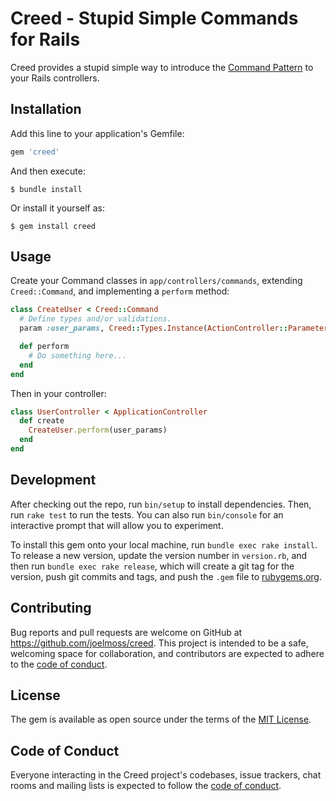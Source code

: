 # Creed - Stupid Simple Commands for Rails

Creed provides a stupid simple way to introduce the [Command Pattern](https://en.wikipedia.org/wiki/Command_pattern) to your Rails controllers.

## Installation

Add this line to your application's Gemfile:

```ruby
gem 'creed'
```

And then execute:

    $ bundle install

Or install it yourself as:

    $ gem install creed

## Usage

Create your Command classes in `app/controllers/commands`, extending `Creed::Command`, and implementing a `perform` method:

```ruby
class CreateUser < Creed::Command
  # Define types and/or validations.
  param :user_params, Creed::Types.Instance(ActionController::Parameters)

  def perform
    # Do something here...
  end
end
```

Then in your controller:

```ruby
class UserController < ApplicationController
  def create
    CreateUser.perform(user_params)
  end
end
```

## Development

After checking out the repo, run `bin/setup` to install dependencies. Then, run `rake test` to run the tests. You can also run `bin/console` for an interactive prompt that will allow you to experiment.

To install this gem onto your local machine, run `bundle exec rake install`. To release a new version, update the version number in `version.rb`, and then run `bundle exec rake release`, which will create a git tag for the version, push git commits and tags, and push the `.gem` file to [rubygems.org](https://rubygems.org).

## Contributing

Bug reports and pull requests are welcome on GitHub at https://github.com/joelmoss/creed. This project is intended to be a safe, welcoming space for collaboration, and contributors are expected to adhere to the [code of conduct](https://github.com/joelmoss/creed/blob/master/CODE_OF_CONDUCT.md).

## License

The gem is available as open source under the terms of the [MIT License](https://opensource.org/licenses/MIT).

## Code of Conduct

Everyone interacting in the Creed project's codebases, issue trackers, chat rooms and mailing lists is expected to follow the [code of conduct](https://github.com/joelmoss/creed/blob/master/CODE_OF_CONDUCT.md).
